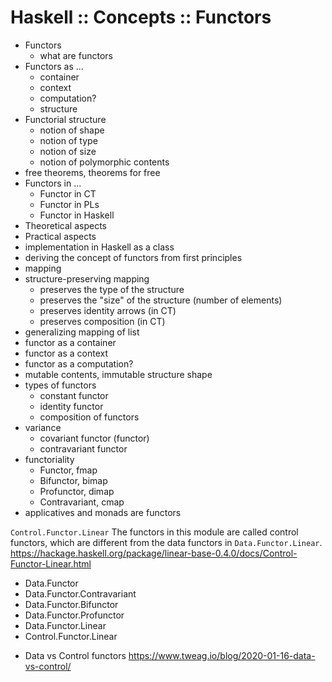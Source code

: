 # Haskell :: Concepts :: Functors

- Functors
  - what are functors
- Functors as ...
  - container
  - context
  - computation?
  - structure
- Functorial structure
  - notion of shape
  - notion of type
  - notion of size
  - notion of polymorphic contents
- free theorems, theorems for free
- Functors in ...
  - Functor in CT
  - Functor in PLs
  - Functor in Haskell
- Theoretical aspects
- Practical aspects
- implementation in Haskell as a class
- deriving the concept of functors from first principles
- mapping
- structure-preserving mapping
  - preserves the type of the structure
  - preserves the "size" of the structure (number of elements)
  - preserves identity arrows (in CT)
  - preserves composition (in CT)
- generalizing mapping of list
- functor as a container
- functor as a context
- functor as a computation?
- mutable contents, immutable structure shape
- types of functors
  - constant functor
  - identity functor
  - composition of functors
- variance
  - covariant functor (functor)
  - contravariant functor
- functoriality
  - Functor, fmap
  - Bifunctor, bimap
  - Profunctor, dimap
  - Contravariant, cmap
- applicatives and monads are functors


`Control.Functor.Linear`
The functors in this module are called control functors, which are different from the data functors in `Data.Functor.Linear`.
https://hackage.haskell.org/package/linear-base-0.4.0/docs/Control-Functor-Linear.html

- Data.Functor
- Data.Functor.Contravariant
- Data.Functor.Bifunctor
- Data.Functor.Profunctor
- Data.Functor.Linear
- Control.Functor.Linear


* Data vs Control functors
https://www.tweag.io/blog/2020-01-16-data-vs-control/
